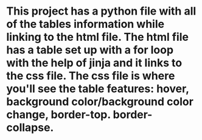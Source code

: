# This project has a python file with all of the tables information while linking to the html file. The html file has a table set up with a for loop with the help of jinja and it links to the css file. The css file is where you'll see the table features: hover, background color/background color change, border-top. border-collapse.